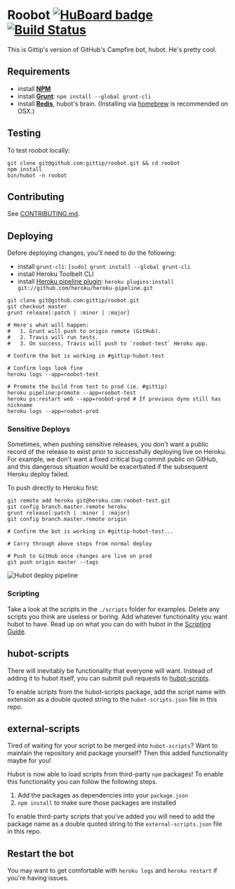 # Roobot [![HuBoard badge](http://img.shields.io/badge/Hu-Board-7965cc.svg)](https://huboard.com/gittip/roobot) [![Build Status](http://img.shields.io/travis/gittip/roobot/master.svg)](https://travis-ci.org/gittip/roobot)

This is Gittip's version of GitHub's Campfire bot, hubot. He's pretty cool.

## Requirements

  * install [**NPM**](http://nodejs.org/)
  * install [**Grunt**](http://gruntjs.com/): `npm install --global grunt-cli`
  * install [**Redis**](http://redis.io/topics/quickstart), hubot's brain.
    (Installing via [homebrew](https://github.com/Homebrew/homebrew/wiki/Installation) is recommended on OSX.)

## Testing

To test roobot locally:

```
git clone git@github.com:gittip/roobot.git && cd roobot
npm install
bin/hubot -n roobot
```

## Contributing

See [CONTRIBUTING.md](CONTRIBUTING.md).

## Deploying

Defore deploying changes, you'll need to do the following:

  * install `grunt-cli`: `[sudo] grunt install --global grunt-cli`
  * install Heroku Toolbelt CLI
  * install [Heroku pipeline plugin](https://devcenter.heroku.com/articles/labs-pipelines):
    `heroku plugins:install git://github.com/heroku/heroku-pipeline.git`

```
git clone git@github.com:gittip/roobot.git
git checkout master
grunt release[:patch | :minor | :major]

# Here's what will happen:
#   1. Grunt will push to origin remote (GitHub).
#   2. Travis will run tests.
#   3. On success, Travis will push to `roobot-test` Heroku app.

# Confirm the bot is working in #gittip-hubot-test

# Confirm logs look fine
heroku logs --app=roobot-test

# Promote the build from test to prod (ie. #gittip)
heroku pipeline:promote --app=roobot-test
heroku ps:restart web --app=roobot-prod # If previous dyno still has nickname
heroku logs --app=roobot-prod
```

### Sensitive Deploys

Sometimes, when pushing sensitive releases, you don't want a public
record of the release to exist prior to successfully deploying live on
Heroku. For example, we don't want a fixed critical bug commit public on
GitHub, and this dangerous situation would be exacerbated if the
subsequent Heroku deploy failed.

To push directly to Heroku first:

```
git remote add heroku git@heroku.com:roobot-test.git
git config branch.master.remote heroku
grunt release[:patch | :minor | :major]
git config branch.master.remote origin

# Confirm the bot is working in #gittip-hubot-test...

# Carry through above steps from normal deploy

# Push to GitHub once changes are live on prod
git push origin master --tags
```
![Hubot deploy pipeline](https://rawgithub.com/gittip/roobot/master/docs/hubot-deploy-workflow.svg)

### Scripting

Take a look at the scripts in the `./scripts` folder for examples.
Delete any scripts you think are useless or boring.  Add whatever functionality you
want hubot to have. Read up on what you can do with hubot in the [Scripting Guide](https://github.com/github/hubot/blob/master/docs/scripting.md).

## hubot-scripts

There will inevitably be functionality that everyone will want. Instead
of adding it to hubot itself, you can submit pull requests to
[hubot-scripts][hubot-scripts].

To enable scripts from the hubot-scripts package, add the script name with
extension as a double quoted string to the `hubot-scripts.json` file in this
repo.

[hubot-scripts]: https://github.com/github/hubot-scripts

## external-scripts

Tired of waiting for your script to be merged into `hubot-scripts`? Want to
maintain the repository and package yourself? Then this added functionality
maybe for you!

Hubot is now able to load scripts from third-party `npm` packages! To enable
this functionality you can follow the following steps.

1. Add the packages as dependencies into your `package.json`
2. `npm install` to make sure those packages are installed

To enable third-party scripts that you've added you will need to add the package
name as a double quoted string to the `external-scripts.json` file in this repo.

## Restart the bot

You may want to get comfortable with `heroku logs` and `heroku restart`
if you're having issues.

